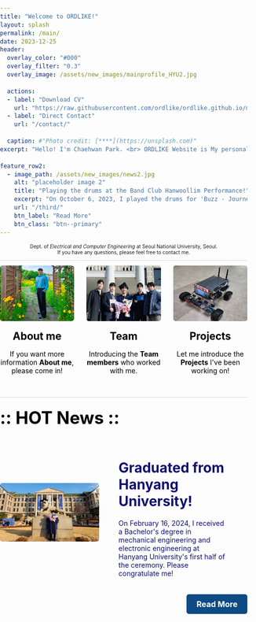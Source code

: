 ```yaml
---
title: "Welcome to ORDLIKE!"
layout: splash
permalink: /main/
date: 2023-12-25     
header:
  overlay_color: "#000"
  overlay_filter: "0.3"
  overlay_image: /assets/new_images/mainprofile_HYU2.jpg
  
  actions:
  - label: "Download CV"
    url: "https://raw.githubusercontent.com/ordlike/ordlike.github.io/master/Files/C.V_Chaehwan%20Park.pdf" 
  - label: "Direct Contact"
    url: "/contact/"
  
  caption: #"Photo credit: [****](https://unsplash.com)"
excerpt: "Hello! I'm Chaehwan Park. <br> ORDLIKE Website is My personal homepage. "

feature_row2:
  - image_path: /assets/new_images/news2.jpg
    alt: "placeholder image 2"
    title: "Playing the drums at the Band Club Hanwoollim Performance!"
    excerpt: "On October 6, 2023, I played the drums for 'Buzz - Journey For Myself' at the Hanwoollim Freshman Performance, a band club at Hanyang University's College of Engineering."
    url: "/third/"
    btn_label: "Read More"
    btn_class: "btn--primary"
---
```


<style>
  body {
    margin: 0;
    padding: 0;
  }

  .department-info {
    font-size: 10px;
    text-align: center;
    margin-top: 10px;
    border-bottom: 1px solid #DCDCDC;
    padding-bottom: 10px;
  }

  .feature-container {
    text-align: center;
    display: flex;
    justify-content: space-between; /* Update this line */
    flex-wrap: wrap;
  }

  .feature-container a {
    text-decoration: none;
    color: black;
    width: 30%; /* Update this line */
    box-sizing: border-box; /* Add this line to include padding and border in the width */
    margin-bottom: 20px; /* Add some margin to create space between images */
  }

  .feature-container img {
    width: 100%;
    max-width: 100%;
    height: auto;
    border-radius: 5px;
    cursor: pointer;
    transition: transform 0.2s ease-in-out;
  }

    
  .feature-container img:hover {
    transform: scale(1.05);
  }

  .feature-container h1,
  .feature-container p {
    margin: 15px 0; /* Add margin to the top and bottom */
    color: #000000;
    
  }
  .custom-feature-row img {
            width: 100%;
            max-width: 100%;
            height: auto;
            border-radius: 5px;
            cursor: pointer;
            transition: transform 0.2s ease-in-out;
        }

  .custom-feature-row img:hover {
            transform: scale(1.05);
        }

  .custom-feature-row h1,
  .custom-feature-row p {
            margin: 10px 0;
            color: #000000;
        }
        
  .hot-news-header {
            font-weight: bold;
            font-size: 35px;
            margin-bottom: 10px;
            margin-top: 10px; /* Add this line for spacing above */
            border-top: 1px solid #DCDCDC; /* Add this line for the border above */
            padding-top: 20px; /* Add this line for spacing */
            padding-bottom: 5px; /* Add this line for spacing */
            color: #000000;
        }

  .hot-news-container {
        text-align: center;
        margin-top: 20px;
    }

  .hot-news-item {
    display: flex;
    align-items: center;
    justify-content: space-between;
    text-decoration: none;
    color: black;
    box-sizing: border-box;
    margin-bottom: 20px;
}

.text-container {
    width: 60%;
    padding: 0 20px;
    box-sizing: border-box;
    text-align: left;
    color: rgb(15, 15, 112); /* 텍스트 색상을 변경합니다. */
}

.btn--primary-container {
    display: flex;
    justify-content: flex-end; /* 버튼을 컨테이너의 오른쪽에 정렬합니다. */
}

.btn--primary {
    display: inline-block;
    padding: 10px 20px;
    font-size: 16px;
    font-weight: bold;
    text-align: center;
    text-decoration: none;
    background-color: #0E4A84; /* 초기 색상을 #0E4A84로 설정합니다. */
    color: #fff;
    border-radius: 5px;
    transition: background-color 0.3s ease-in-out;
}

.btn--primary:hover {
    background-color: rgb(15, 15, 112); /* 호버 시 색상을 RGB(15, 15, 112)로 변경합니다. */
}


.hot-news-item img {
        width: 40%;
        max-width: 100%;
        height: auto;
        border-radius: 5px;
        cursor: pointer;
        transition: transform 0.2s ease-in-out;
    }

.hot-news-item img:hover {
        transform: scale(1.05);
    }

.text-container {
        width: 60%; /* 텍스트 컨테이너의 너비를 조절하세요 */
        padding: 0 40px; /* 더 나은 간격을 위해 패딩을 추가하세요 */
        box-sizing: border-box;
        text-align: left;
    }

    /* 모바일 화면 크기에 대한 미디어 쿼리 추가 */
        @media screen and (max-width: 600px) {
            .feature-container a {
                width: 100%;
            }

            .hot-news-item {
                flex-direction: column;
            }

            .text-container {
                width: 100%;
                padding: 0 10px;
            }

            .hot-news-item img {
                width: 100%;
                margin-bottom: 10px;
            }
        }



</style>

<p class="department-info">
  Dept. of <em>Electrical and Computer Engineering</em> at Seoul National University, Seoul.<br>
  If you have any questions, please feel free to contact me.
</p>

<html lang="en">
<head>
    <meta charset="UTF-8">
    <meta name="viewport" content="width=device-width, initial-scale=1.0">
    <title>Welcome to ORDLIKE!</title>
</head>
<body>
    <section class="feature-container">
        <a href="/about">
            <img src="/assets/new_images/aboutme_final.jpg" alt="About me">
            <h1>About me</h1>
            <p>If you want more information <strong>About me</strong>, please come in!</p>
        </a>
        <a href="/team">
            <img src="/assets/new_images/Team_2_final.jpg" alt="Team">
            <h1>Team</h1>
            <p>Introducing the <strong>Team members</strong> who worked with me.</p>
        </a>
        <a href="/projects">
            <img src="/assets/new_images/project2_original.jpg" alt="Projects">
            <h1>Projects</h1>
            <p>Let me introduce the <strong>Projects</strong> I've been working on!</p>
        </a>
 </section>
    <h1 class="hot-news-header">:: HOT News ::</h1>
    <div class="hot-news-container">
        <a href="/fourth/" class="hot-news-item">
            <img src="/assets/new_images/news3.jpg" alt="hot 1">
            <div class="text-container">
                <h1>Graduated from Hanyang University!</h1>
                <p>On February 16, 2024, I received a Bachelor's degree in mechanical engineering and electronic engineering at Hanyang University's first half of  the ceremony. Please congratulate me!</p>
            </div>
            <div class="btn--primary-container">
                <a class="btn--primary" href="/fourth/">Read More</a>
            </div>
        </a>
    </div>
</body>

</html>


